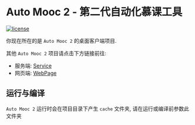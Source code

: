 # Auto Mooc 2 - 第二代自动化慕课工具

[![license](https://img.shields.io/badge/License-GPL%20v3.0-orange)](LICENSE)

你现在所在的是 `Auto Mooc 2` 的桌面客户端项目.

其他 `Auto Mooc 2` 项目请点击下方链接前往:

* 服务端: [Service](https://github.com/skye-z/auto-mooc)
* 网页端: [WebPage](https://github.com/skye-z/auto-mooc-page)

## 运行与编译

`Auto Mooc 2` 运行时会在项目目录下产生 `cache` 文件夹, 请在运行或编译前参数此文件夹
